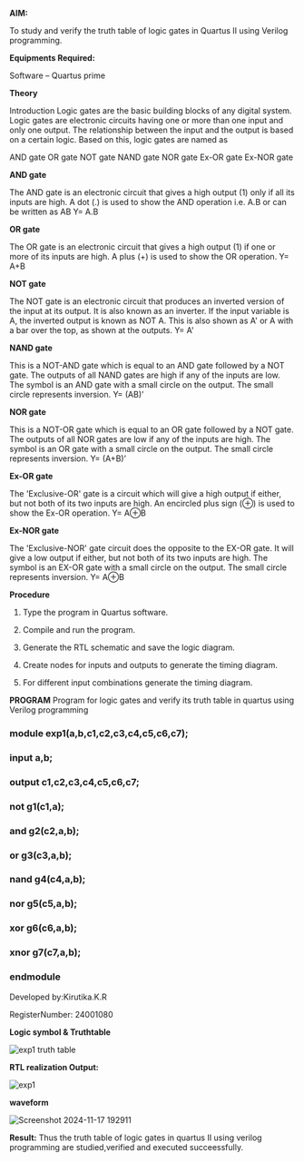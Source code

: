 

**AIM:** 

To study and verify the truth table of logic gates in Quartus II using Verilog programming.

**Equipments Required:**

Software – Quartus prime 

**Theory**

Introduction Logic gates are the basic building blocks of any digital system. Logic gates are electronic circuits having one or more than one input and only one output. The relationship between the input and the output is based on a certain logic. Based on this, logic gates are named as

AND gate OR gate NOT gate NAND gate NOR gate Ex-OR gate Ex-NOR gate

**AND gate**

The AND gate is an electronic circuit that gives a high output (1) only if all its inputs are high. A dot (.) is used to show the AND operation i.e. A.B or can be written as AB
Y= A.B

**OR gate** 

The OR gate is an electronic circuit that gives a high output (1) if one or more of its inputs are high. A plus (+) is used to show the OR operation.
Y= A+B

**NOT gate**

The NOT gate is an electronic circuit that produces an inverted version of the input at its output. It is also known as an inverter. If the input variable is A, the inverted output is known as NOT A. This is also shown as A' or A with a bar over the top, as shown at the outputs.
Y= A'

**NAND gate**

This is a NOT-AND gate which is equal to an AND gate followed by a NOT gate. The outputs of all NAND gates are high if any of the inputs are low. The symbol is an AND gate with a small circle on the output. The small circle represents inversion.
Y= (AB)’

**NOR gate**

This is a NOT-OR gate which is equal to an OR gate followed by a NOT gate. The outputs of all NOR gates are low if any of the inputs are high. The symbol is an OR gate with a small circle on the output. The small circle represents inversion.
Y= (A+B)’

**Ex-OR gate**

The 'Exclusive-OR' gate is a circuit which will give a high output if either, but not both of its two inputs are high. An encircled plus sign (⊕) is used to show the Ex-OR operation.
Y= A⊕B

**Ex-NOR gate**

The 'Exclusive-NOR' gate circuit does the opposite to the EX-OR gate. It will give a low output if either, but not both of its two inputs are high. The symbol is an EX-OR gate with a small circle on the output. The small circle represents inversion.
Y= A⊕B

**Procedure** 

1.	Type the program in Quartus software.

2.	Compile and run the program.

3.	Generate the RTL schematic and save the logic diagram.

4.	Create nodes for inputs and outputs to generate the timing diagram.

5.	For different input combinations generate the timing diagram.


**PROGRAM**
Program for logic gates and verify its truth table in quartus using Verilog programming
### module exp1(a,b,c1,c2,c3,c4,c5,c6,c7);
### input a,b;
### output c1,c2,c3,c4,c5,c6,c7;
### not g1(c1,a);
### and g2(c2,a,b);
### or g3(c3,a,b);
### nand g4(c4,a,b);
### nor g5(c5,a,b);
### xor g6(c6,a,b);
### xnor g7(c7,a,b);
### endmodule 
    
 Developed by:Kirutika.K.R

 RegisterNumber: 24001080

**Logic symbol & Truthtable**

![exp1 truth table](https://github.com/user-attachments/assets/c287b2d9-6c10-4d48-a980-eaaada7350ce)





**RTL realization Output:** 

![exp1](https://github.com/user-attachments/assets/8efa4c5c-be9f-4618-b8bc-647ba342b866)




**waveform**

![Screenshot 2024-11-17 192911](https://github.com/user-attachments/assets/0918859c-96ee-4445-84cc-b2361062ae5c)





**Result:**
Thus the truth table of logic gates in quartus II using verilog programming are studied,verified and executed succeessfully.

